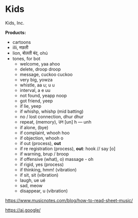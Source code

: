 # Kids
Kids, Inc. 

**Products:**
- cartoons 
- illi, मछली
- lion, बोलती बंद, ohú
- tones, for bot
  - welcome, yaa ahoo
  - delete, droop droop
  - message, cuckoo cuckoo
  - very big, yowza
  - whistle, aa u; u u
  - interval, a e uu
  - not found, yeapp noop
  - got friend, yeep
  - if lie, yeep
  - if whishp, whishp (mid batting)
  - no / lost connection, dhur dhur
  - repeat, (memory), उन [un] h — unh
  - if alone, (bye)
  - if complaint, whooh hoo
  - if objection, whooh o
  - if out (process), **out**
  - if re registration (process), **out**: hook // say [o]
  - if warning, brup / broop
  - if offensive (what), o) massage - oh
  - if rigid, yes (process)
  - if thinking, hmm! (vibration)
  - if sit, sit (vibration)
  - laugh, ue ué
  - sad, meow 
  - disappear, u (vibration)

https://www.musicnotes.com/blog/how-to-read-sheet-music/

https://ai.google/

